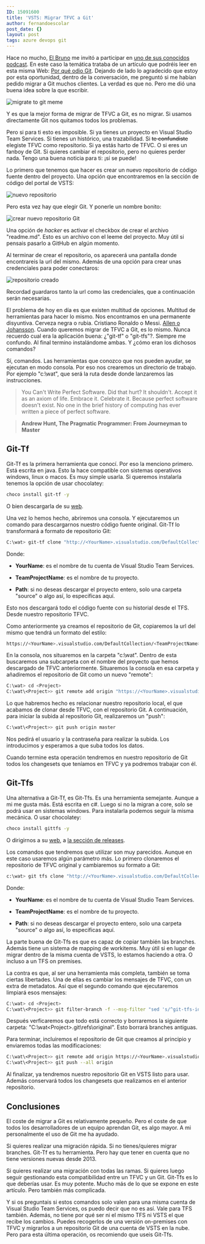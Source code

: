 ```yaml
---
ID: 15091600
title: 'VSTS: Migrar TFVC a Git'
author: fernandoescolar
post_date: {}
layout: post
tags: azure devops git
---
```

Hace no mucho, [El Bruno](https://twitter.com/elbruno "El Bruno") me invitó a participar en [uno de sus conocidos podcast](https://elbruno.com/2016/08/30/podcast-por-que-odio-git/ "Podcast: Por qué odio Git"). En este caso la temática trataba de un artículo que podréis leer en esta misma Web: [Por qué odio Git](http://fernandoescolar.github.io/2016/02/16/por-que-odio-git/ "Artículo: por qué odio Git"). Dejando de lado lo agradecido que estoy por esta oportunidad, dentro de la conversación, me preguntó si me habían pedido migrar a Git muchos clientes. La verdad es que no. Pero me dió una buena idea sobre la que escribir.<!--break-->

![migrate to git meme](/public/uploads/2016/09/meme-migrate.jpg)

Y es que la mejor forma de migrar de TFVC a Git, es no migrar. Si usamos directamente Git nos quitamos todos los problemas.

Pero si para ti esto es imposible. Si ya tienes un proyecto en Visual Studio Team Services. Si tienes un histórico, una trazabilidad. Si ~~te confundiste~~ elegiste TFVC como repositorio. Si ya estás harto de TFVC. O si eres un fanboy de Git. Si quieres cambiar el repositorio, pero no quieres perder nada. Tengo una buena noticia para ti: ¡sí se puede!

Lo primero que tenemos que hacer es crear un nuevo repositorio de código fuente dentro del proyecto. Una opción que encontraremos en la sección de código del portal de VSTS:

![nuevo repositorio](/public/uploads/2016/09/migrate-git-1.png)

Pero esta vez hay que elegir Git. Y ponerle un nombre bonito:

![crear nuevo repositorio Git](/public/uploads/2016/09/migrate-git-2.png)

Una opción de _hacker_ es activar el checkbox de crear el archivo "readme.md". Esto es un archivo con el leeme del proyecto. Muy útil si pensais pasarlo a GitHub en algún momento.

Al terminar de crear el repositorio, os aparecerá una pantalla donde encontrareis la url del mismo. Además de una opción para crear unas credenciales para poder conectaros:

![repositorio creado](/public/uploads/2016/09/migrate-git-3.png)

Recordad guardaros tanto la url como las credenciales, que a continuación serán necesarias.

El problema de hoy en día es que existen multitud de opciones. Multitud de herramientas para hacer lo mismo. Nos encontramos en una permanente disyuntiva. Cerveza negra o rubia. Cristiano Ronaldo o Messi. [Allen o Johansson](http://www.fangazing.com/berto/algo_para_pensar_01__la_disyuntiva_allen__johansson/43&style=flat "Disyuntiva Allen-Johansson"). Cuando queremos migrar de TFVC a Git, es lo mismo. Nunca recuerdo cual era la aplicación buena: ¿"git-tf" o "git-tfs"?. Siempre me confundo. Al final termino instalándome ambas. Y ¿cómo eran los dichosos comandos?

Sí, comandos. Las herramientas que conozco que nos pueden ayudar, se ejecutan en modo consola. Por eso nos crearemos un directorio de trabajo. Por ejemplo "c:\wat", que será la ruta desde donde lanzaremos las instrucciones.

> You Can't Write Perfect Software. Did that hurt? It shouldn't. Accept it as an axiom of life. Embrace it. Celebrate it. Because perfect software doesn't exist. No one in the brief history of computing has ever written a piece of perfect software.

> **Andrew Hunt, The Pragmatic Programmer: From Journeyman to Master**

## Git-Tf
Git-Tf es la primera herramienta que conocí. Por eso la menciono primero. Está escrita en java. Esto la hace compatible con sistemas operativos windows, linux o macos. Es muy simple usarla. Si queremos instalarla tenemos la opción de usar chocolatey:

```bash
choco install git-tf -y
```

O bien descargarla de su [web](https://gittf.codeplex.com/ "Git-Tf").

Una vez lo hemos hecho, abriremos una consola. Y ejecutaremos un comando para descargarnos nuestro código fuente original. Git-Tf lo transformará a formato de repositorio Git:

```bash
C:\wat> git-tf clone "http://<YourName>.visualstudio.com/DefaultCollection/" "$/<TeamProjectName>/<Path>" –deep
```

Donde:

- **YourName**: es el nombre de tu cuenta de Visual Studio Team Services.

- **TeamProjectName**: es el nombre de tu proyecto.

- **Path**: si no deseas descargar el proyecto entero, solo una carpeta "source" o algo así, lo especificas aquí.

Esto nos descargará todo el código fuente con su historial desde el TFS. Desde nuestro repositorio TFVC.

Como anteriormente ya creamos el repositorio de Git, copiaremos la url del mismo que tendrá un formato del estilo:

```bash
https://<YourName>.visualstudio.com/DefaultCollection/<TeamProjectName>/_git/<GitName>
```

En la consola, nos situaremos en la carpeta "c:\wat". Dentro de esta buscaremos una subcarpeta con el nombre del proyecto que hemos descargado de TFVC anteriormente. Situaremos la consola en esa carpeta y añadiremos el repositorio de Git como un nuevo "remote":

```bash
C:\wat> cd <Project>
C:\wat\<Project>> git remote add origin "https://<YourName>.visualstudio.com/DefaultCollection/<TeamProjectName>/_git/<GitName>"
```

Lo que habremos hecho es relacionar nuestro repositorio local, el que acabamos de clonar desde TFVC, con el repositorio Git. A continuación, para iniciar la subida al repositorio Git, realizaremos un "push":

```bash
C:\wat\<Project>> git push origin master
```

Nos pedirá el usuario y la contraseña para realizar la subida. Los introducimos y esperamos a que suba todos los datos.

Cuando termine esta operación tendremos en nuestro repositorio de Git todos los changesets que teníamos en TFVC y ya podremos trabajar con él.

## Git-Tfs
Una alternativa a Git-Tf, es Git-Tfs. Es una herramienta semejante. Aunque a mi me gusta más. Está escrita en c#. Luego si no la migran a core, solo se podrá usar en sistemas windows. Para instalarla podemos seguir la misma mecánica. O usar chocolatey:

```bash
choco install gittfs -y
```

O dirigirnos a su [web](https://github.com/git-tfs/git-tfs "Git-Tfs"), a [la sección de releases](https://github.com/git-tfs/git-tfs/releases "Git-Tfs Releases").

Los comandos que tendremos que utilizar son muy parecidos. Aunque en este caso usaremos algún parámetro más. Lo primero clonaremos el repositorio de TFVC original y cambiaremos su formato a Git:

```bash
c:\wat> git tfs clone "http://<YourName>.visualstudio.com/DefaultCollection/" "$/<TeamProjectName>/<Path>" . --branches=all --export --export-work-item-mapping="c:\wat\mapping\file.txt"
```
Donde:

- **YourName**: es el nombre de tu cuenta de Visual Studio Team Services.

- **TeamProjectName**: es el nombre de tu proyecto.

- **Path**: si no deseas descargar el proyecto entero, solo una carpeta "source" o algo así, lo especificas aquí.

La parte buena de Git-Tfs es que es capaz de copiar también las branches. Además tiene un sistema de mapping de workitems. Muy útil si en lugar de migrar dentro de la misma cuenta de VSTS, lo estamos haciendo a otra. O incluso a un TFS on premises.

La contra es que, al ser una herramienta más completa, también se toma ciertas libertades. Una de ellas es cambiar los mensajes de TFVC, con un extra de metadatos. Así que el segundo comando que ejecutaremos limpiará esos mensajes:

```bash
C:\wat> cd <Project>
C:\wat\<Project>> git filter-branch -f --msg-filter "sed 's/^git-tfs-id:.*$//g'" -- --all
```

Después verficaremos que todo está correcto y borraremos la siguiente carpeta: "C:\wat\<Project>\.git\refs\original". Esto borrará branches antiguas.

Para terminar, incluiremos el repositorio de Git que creamos al principio y enviaremos todas las modificaciones:

```bash
C:\wat\<Project>> git remote add origin https://<YourName>.visualstudio.com/DefaultCollection/<TeamProjectName>/_git/<GitName>
C:\wat\<Project>> git push --all origin
```

Al finalizar, ya tendremos nuestro repositorio Git en VSTS listo para usar. Además conservará todos los changesets que realizamos en el anterior repositorio.

## Conclusiones
El coste de migrar a Git es relativamente pequeño. Pero el coste de que todos los desarrolladores de un equipo aprendan Git, es algo mayor. A mi personalmente el uso de Git me ha ayudado.

Si quieres realizar una migración rápida. Si no tienes/quieres migrar branches. Git-Tf es tu herramienta. Pero hay que tener en cuenta que no tiene versiones nuevas desde 2013.

Si quieres realizar una migración con todas las ramas. Si quieres luego seguir gestionando esta compatibilidad entre un TFVC y un Git. Git-Tfs es lo que deberías usar. Es muy potente. Mucho más de lo que se expone en este artículo. Pero también más complicada.

Y si os preguntais si estos comandos solo valen para una misma cuenta de Visual Studio Team Services, os puedo decir que no es así. Vale para TFS también. Además, no tiene por qué ser ni el mismo TFS ni VSTS el que recibe los cambios. Puedes recogerlos de una versión on-premises con TFVC y migrarlos a un repositorio Git de una cuenta de VSTS en la nube. Pero para esta última operación, os recomiendo que useis Git-Tfs.
